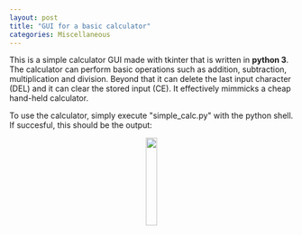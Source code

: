 ```yaml
---
layout: post
title: "GUI for a basic calculator"
categories: Miscellaneous
---
```


This is a simple calculator GUI made with tkinter that is written in __python 3__. The calculator can perform basic operations such as addition, subtraction, multiplication and division. Beyond that it can delete the last input character (DEL) and it can clear the stored input (CE). It effectively mimmicks a cheap hand-held calculator.  

To use the calculator, simply execute "simple_calc.py" with the python shell. If succesful, this should be the output:

<p align = "center"><img src = "sample_shot.png" width = "20%" height = "20%"></p>
